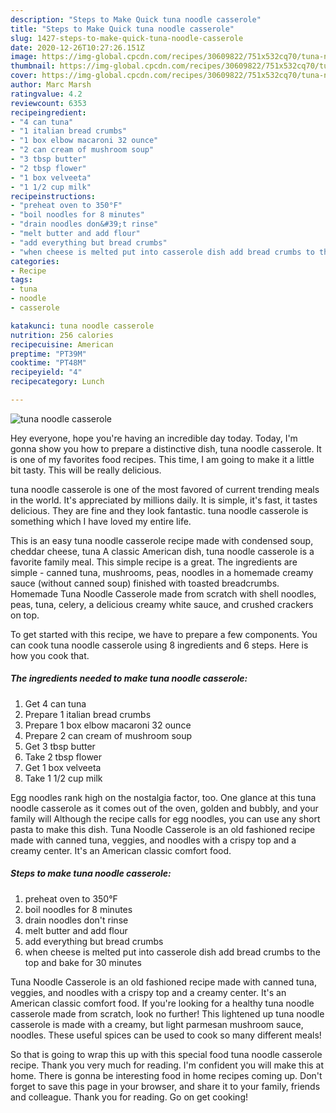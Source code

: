```yaml
---
description: "Steps to Make Quick tuna noodle casserole"
title: "Steps to Make Quick tuna noodle casserole"
slug: 1427-steps-to-make-quick-tuna-noodle-casserole
date: 2020-12-26T10:27:26.151Z
image: https://img-global.cpcdn.com/recipes/30609822/751x532cq70/tuna-noodle-casserole-recipe-main-photo.jpg
thumbnail: https://img-global.cpcdn.com/recipes/30609822/751x532cq70/tuna-noodle-casserole-recipe-main-photo.jpg
cover: https://img-global.cpcdn.com/recipes/30609822/751x532cq70/tuna-noodle-casserole-recipe-main-photo.jpg
author: Marc Marsh
ratingvalue: 4.2
reviewcount: 6353
recipeingredient:
- "4 can tuna"
- "1 italian bread crumbs"
- "1 box elbow macaroni 32 ounce"
- "2 can cream of mushroom soup"
- "3 tbsp butter"
- "2 tbsp flower"
- "1 box velveeta"
- "1 1/2 cup milk"
recipeinstructions:
- "preheat oven to 350°F"
- "boil noodles for 8 minutes"
- "drain noodles don&#39;t rinse"
- "melt butter and add flour"
- "add everything but bread crumbs"
- "when cheese is melted put into casserole dish add bread crumbs to the top and bake for 30 minutes"
categories:
- Recipe
tags:
- tuna
- noodle
- casserole

katakunci: tuna noodle casserole 
nutrition: 256 calories
recipecuisine: American
preptime: "PT39M"
cooktime: "PT48M"
recipeyield: "4"
recipecategory: Lunch

---
```



![tuna noodle casserole](https://img-global.cpcdn.com/recipes/30609822/751x532cq70/tuna-noodle-casserole-recipe-main-photo.jpg)

Hey everyone, hope you're having an incredible day today. Today, I'm gonna show you how to prepare a distinctive dish, tuna noodle casserole. It is one of my favorites food recipes. This time, I am going to make it a little bit tasty. This will be really delicious.

tuna noodle casserole is one of the most favored of current trending meals in the world. It's appreciated by millions daily. It is simple, it's fast, it tastes delicious. They are fine and they look fantastic. tuna noodle casserole is something which I have loved my entire life.

This is an easy tuna noodle casserole recipe made with condensed soup, cheddar cheese, tuna A classic American dish, tuna noodle casserole is a favorite family meal. This simple recipe is a great. The ingredients are simple - canned tuna, mushrooms, peas, noodles in a homemade creamy sauce (without canned soup) finished with toasted breadcrumbs. Homemade Tuna Noodle Casserole made from scratch with shell noodles, peas, tuna, celery, a delicious creamy white sauce, and crushed crackers on top.


To get started with this recipe, we have to prepare a few components. You can cook tuna noodle casserole using 8 ingredients and 6 steps. Here is how you cook that.

<!--inarticleads1-->

##### The ingredients needed to make tuna noodle casserole:

1. Get 4 can tuna
1. Prepare 1 italian bread crumbs
1. Prepare 1 box elbow macaroni 32 ounce
1. Prepare 2 can cream of mushroom soup
1. Get 3 tbsp butter
1. Take 2 tbsp flower
1. Get 1 box velveeta
1. Take 1 1/2 cup milk


Egg noodles rank high on the nostalgia factor, too. One glance at this tuna noodle casserole as it comes out of the oven, golden and bubbly, and your family will Although the recipe calls for egg noodles, you can use any short pasta to make this dish. Tuna Noodle Casserole is an old fashioned recipe made with canned tuna, veggies, and noodles with a crispy top and a creamy center. It&#39;s an American classic comfort food. 

<!--inarticleads2-->

##### Steps to make tuna noodle casserole:

1. preheat oven to 350°F
1. boil noodles for 8 minutes
1. drain noodles don&#39;t rinse
1. melt butter and add flour
1. add everything but bread crumbs
1. when cheese is melted put into casserole dish add bread crumbs to the top and bake for 30 minutes


Tuna Noodle Casserole is an old fashioned recipe made with canned tuna, veggies, and noodles with a crispy top and a creamy center. It&#39;s an American classic comfort food. If you&#39;re looking for a healthy tuna noodle casserole made from scratch, look no further! This lightened up tuna noodle casserole is made with a creamy, but light parmesan mushroom sauce, noodles. These useful spices can be used to cook so many different meals! 

So that is going to wrap this up with this special food tuna noodle casserole recipe. Thank you very much for reading. I'm confident you will make this at home. There is gonna be interesting food in home recipes coming up. Don't forget to save this page in your browser, and share it to your family, friends and colleague. Thank you for reading. Go on get cooking!
